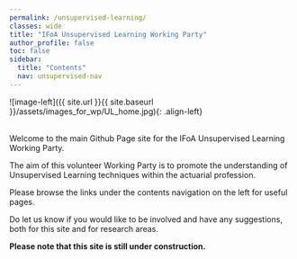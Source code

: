 ```yaml
---
permalink: /unsupervised-learning/
classes: wide
title: "IFoA Unsupervised Learning Working Party"
author_profile: false
toc: false
sidebar:
  title: "Contents"
  nav: unsupervised-nav
---
```



![image-left]({{ site.url }}{{ site.baseurl }}/assets/images_for_wp/UL_home.jpg){: .align-left}


<br />
Welcome to the main Github Page site for the IFoA Unsupervised Learning Working Party.  

The aim of this volunteer Working Party is to promote the understanding of Unsupervised Learning techniques within the actuarial profession. 

Please browse the links under the contents navigation on the left for useful pages.  

Do let us know if you would like to be involved and have any suggestions, both for this site and for research areas.

**Please note that this site is still under construction.**
